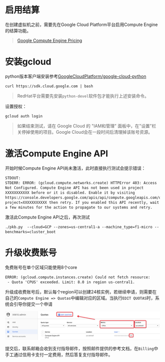 # 启用结算

在创建虚拟机之前，需要先在Google Cloud Platform平台启用Compute Engine的结算功能。

> [Google Compute Engine Pricing](https://cloud.google.com/compute/pricing?hl=zh_CN&_ga=2.261644878.-234204476.1523272028)

# 安装gcloud

python版本客户端安装参考[GoogleCloudPlatform/google-cloud-python](https://github.com/GoogleCloudPlatform/google-cloud-python)

```
curl https://sdk.cloud.google.com | bash
```

> RedHat平台需要先安装`python-devel`软件包才能执行上述安装命令。

设置授权：

```
gcloud auth login
```

> 如果结束测试，请在 Google Cloud 的 "IAM和管理" 面板中，在"设置"栏关停掉使用的项目。Google Cloud会在一段时间后清理掉该账号资源。

# 激活Compute Engine API

开始时候Compute Engine API尚未激活，此时直接执行测试会提示错误：

```
STDOUT:
STDERR: ERROR: (gcloud.compute.networks.create) HTTPError 403: Access Not Configured. Compute Engine API has not been used in project XXXXXXXXXXX before or it is disabled. Enable it by visiting https://console.developers.google.com/apis/api/compute.googleapis.com/overview?project=XXXXXXXXXXX then retry. If you enabled this API recently, wait a few minutes for the action to propagate to our systems and retry.
```

激活此Compute Engine API之后，再次测试

```
./pkb.py  --cloud=GCP --zones=us-central1-a --machine_type=f1-micro --benchmarks=cluster_boot
```

# 升级收费账号

免费账号在单个区域只能使用8个core

```
ERROR: (gcloud.compute.instances.create) Could not fetch resource:
 - Quota 'CPUS' exceeded. Limit: 8.0 in region us-central1.
```

升级成收费账号后，默认每个region可以创建24核实例，若继续申请，则需要在自己的`Compute Engine => Quotas`中编辑对应的区域。当执行`EDIT QUOTAS`时，系统会引导你提交一个申请

![修改quota](../../../../img/performance/cloud/perfkit_benchmarker/gcp/edit_quota.png)

提交后，联系邮箱会收到支付指导邮件，按照邮件提供的参考文档，在`Billing`中手工通过信用卡支付一定费用，然后答复支付指导邮件。